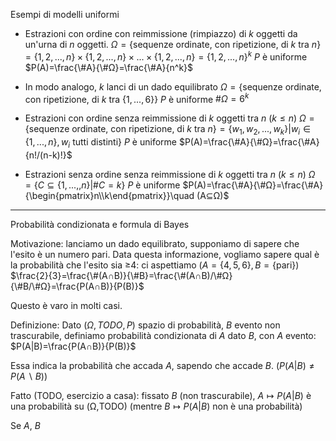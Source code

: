 Esempi di modelli uniformi
- Estrazioni con ordine con reimmissione (rimpiazzo) di $k$ oggetti da un'urna di $n$ oggetti.
  $Ω=\{\text{sequenze ordinate, con ripetizione, di }k\text{ tra }n\}=\{1,2,...,n\}×\{1,2,...,n\}×...×\{1,2,...,n\}=\{1,2,...,n\}^k$
  $P$ è uniforme
  $P(A)=\frac{\#A}{\#Ω}=\frac{\#A}{n^k}$
- In modo analogo, $k$ lanci di un dado equilibrato
  $Ω=\{\text{sequenze ordinate, con ripetizione, di }k\text{ tra }\{1,...,6\}\}$
  $P$ è uniforme
  $\#Ω=6^k$

- Estrazioni con ordine senza reimmissione di $k$ oggetti tra $n$ ($k≤n$)
  $Ω=\{\text{sequenze ordinate, con ripetizione, di }k\text{ tra }n\}=\{w_1,w_2,...,w_k\}|w_i∈\{1,...,n\},w_i \text{ tutti distinti}\}$
  $P$ è uniforme
  $P(A)=\frac{\#A}{\#Ω}=\frac{\#A}{n!/(n-k)!}$

- Estrazioni senza ordine senza reimmissione di $k$ oggetti tra $n$ ($k≤n$)
  $Ω=\{C⊆\{1,...,,n\}|\#C=k\}$
  $P$ è uniforme
    $P(A)=\frac{\#A}{\#Ω}=\frac{\#A}{\begin{pmatrix}n\\k\end{pmatrix}}\quad (A⊆Ω)$

---

Probabilità condizionata e formula di Bayes

Motivazione: lanciamo un dado equilibrato, supponiamo di sapere che l'esito è un numero pari.
Data questa informazione, vogliamo sapere qual è la probabilità che l'esito sia ≥4: ci aspettiamo $(A=\{4,5,6\},B=\{\text{pari}\})$
$\frac{2}{3}=\frac{\#(A∩B)}{\#B}=\frac{\#(A∩B)/\#Ω}{\#B/\#Ω}=\frac{P(A∩B)}{P(B)}$

Questo è varo in molti casi.

Definizione: Dato $(Ω,TODO,P)$ spazio di probabilità, $B$ evento non trascurabile, definiamo probabilità condizionata di $A$ dato $B$, con $A$ evento:
$P(A|B)=\frac{P(A∩B)}{P(B)}$

Essa indica la probabilità che accada $A$, sapendo che accade $B$. ($P(A|B)≠P(A∖B)$)

Fatto (TODO, esercizio a casa): fissato $B$ (non trascurabile), $A↦P(A|B)$ è una probabilità su (Ω,TODO) (mentre $B↦P(A|B)$ non è una probabilità)

Se $A$, $B$